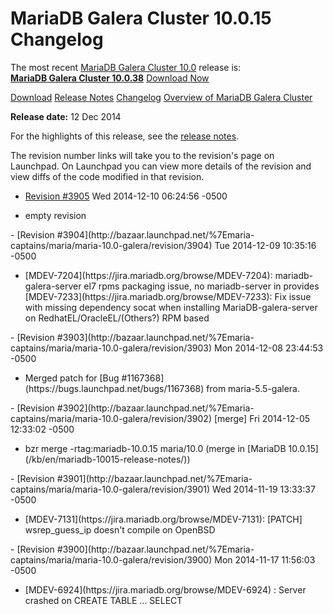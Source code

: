 # MariaDB Galera Cluster 10.0.15 Changelog

The most recent [MariaDB Galera Cluster 10.0](/kb/en/galera/) release is:<br>
<span class="cstm-style lead"><strong>[MariaDB Galera Cluster 10.0.38](/replication/galera-cluster/mariadb-galera-cluster-releases/mariadb-galera-100-release-notes/mariadb-galera-cluster-10038-release-notes/)</strong> [Download<span>&nbsp;</span>Now](https://downloads.mariadb.org/mariadb-galera/10.0)</span>

[Download](http://downloads.mariadb.org/mariadb-galera/10.0.15)
[Release Notes](/replication/galera-cluster/mariadb-galera-cluster-releases/mariadb-galera-100-release-notes/mariadb-galera-cluster-10015-release-notes/)
[Changelog](/replication/galera-cluster/mariadb-galera-cluster-releases/mariadb-galera-100-changelogs/mariadb-galera-cluster-10015-changelog/)
[Overview of MariaDB Galera Cluster](/replication/galera-cluster/what-is-mariadb-galera-cluster/)

<strong>Release date:</strong> 12 Dec 2014

For the highlights of this release, see the
[release notes](/replication/galera-cluster/mariadb-galera-cluster-releases/mariadb-galera-100-release-notes/mariadb-galera-cluster-10015-release-notes/).

The revision number links will take you to the revision's page on Launchpad. On
Launchpad you can view more details of the revision and view diffs of the code
modified in that revision.

- [Revision #3905](http://bazaar.launchpad.net/%7Emaria-captains/maria/maria-10.0-galera/revision/3905)
  <span class="cstm-style datetime">Wed 2014-12-10 06:24:56 -0500</span>
<ul start="1"><li>empty revision
</li></ul>
- [Revision #3904](http://bazaar.launchpad.net/%7Emaria-captains/maria/maria-10.0-galera/revision/3904)
  <span class="cstm-style datetime">Tue 2014-12-09 10:35:16 -0500</span>
<ul start="1"><li>[MDEV-7204](https://jira.mariadb.org/browse/MDEV-7204): mariadb-galera-server el7 rpms packaging issue, no mariadb-server
   in provides [MDEV-7233](https://jira.mariadb.org/browse/MDEV-7233): Fix issue with missing dependency socat when
   installing MariaDB-galera-server on RedhatEL/OracleEL/(Others?) RPM based 
</li></ul>
- [Revision #3903](http://bazaar.launchpad.net/%7Emaria-captains/maria/maria-10.0-galera/revision/3903)
  <span class="cstm-style datetime">Mon 2014-12-08 23:44:53 -0500</span>
<ul start="1"><li>Merged patch for [Bug #1167368](https://bugs.launchpad.net/bugs/1167368) from maria-5.5-galera.
</li></ul>
- [Revision #3902](http://bazaar.launchpad.net/%7Emaria-captains/maria/maria-10.0-galera/revision/3902) [merge]
  <span class="cstm-style datetime">Fri 2014-12-05 12:33:02 -0500</span>
<ul start="1"><li>bzr merge -rtag:mariadb-10.0.15 maria/10.0 (merge in [MariaDB 10.0.15](/kb/en/mariadb-10015-release-notes/))
</li></ul>
- [Revision #3901](http://bazaar.launchpad.net/%7Emaria-captains/maria/maria-10.0-galera/revision/3901)
  <span class="cstm-style datetime">Wed 2014-11-19 13:33:37 -0500</span>
<ul start="1"><li>[MDEV-7131](https://jira.mariadb.org/browse/MDEV-7131): [PATCH] wsrep_guess_ip doesn't compile on OpenBSD
</li></ul>
- [Revision #3900](http://bazaar.launchpad.net/%7Emaria-captains/maria/maria-10.0-galera/revision/3900)
  <span class="cstm-style datetime">Mon 2014-11-17 11:56:03 -0500</span>
<ul start="1"><li>[MDEV-6924](https://jira.mariadb.org/browse/MDEV-6924) : Server crashed on CREATE TABLE ... SELECT
</li></ul>